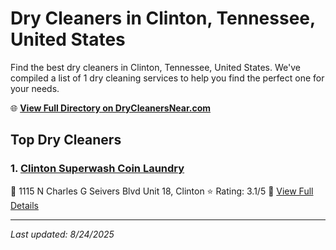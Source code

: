 # Dry Cleaners in Clinton, Tennessee, United States

Find the best dry cleaners in Clinton, Tennessee, United States. We've compiled a list of 1 dry cleaning services to help you find the perfect one for your needs.

🌐 **[View Full Directory on DryCleanersNear.com](https://drycleanersnear.com/city/US/Tennessee/Clinton)**

## Top Dry Cleaners

### 1. [Clinton Superwash Coin Laundry](https://drycleanersnear.com/dryCleaner/686492ad19eecc1ffc8c665f/clinton-superwash-coin-laundry)
📍 1115 N Charles G Seivers Blvd Unit 18, Clinton
⭐ Rating: 3.1/5
🔗 [View Full Details](https://drycleanersnear.com/dryCleaner/686492ad19eecc1ffc8c665f/clinton-superwash-coin-laundry)


---

*Last updated: 8/24/2025*
